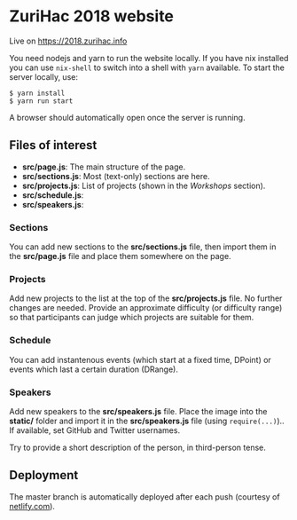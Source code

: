 # ZuriHac 2018 website

Live on https://2018.zurihac.info

You need nodejs and yarn to run the website locally. If you have nix installed
you can use `nix-shell` to switch into a shell with `yarn` available.
To start the server locally, use:

    $ yarn install
    $ yarn run start

A browser should automatically open once the server is running.

## Files of interest

 - **src/page.js**: The main structure of the page.
 - **src/sections.js**: Most (text-only) sections are here.
 - **src/projects.js**: List of projects (shown in the *Workshops* section).
 - **src/schedule.js**:
 - **src/speakers.js**:


### Sections

You can add new sections to the **src/sections.js** file, then import them in the **src/page.js**
file and place them somewhere on the page.

### Projects

Add new projects to the list at the top of the **src/projects.js** file. No further
changes are needed. Provide an approximate difficulty (or difficulty range) so that
participants can judge which projects are suitable for them.

### Schedule

You can add instantenous events (which start at a fixed time, DPoint) or events which
last a certain duration (DRange).

### Speakers

Add new speakers to the **src/speakers.js** file. Place the image into the **static/** folder
and import it in the **src/speakers.js** file (using `require(...)`).. If available, set
GitHub and Twitter usernames.

Try to provide a short description of the person, in third-person tense.

## Deployment

The master branch is automatically deployed after each push (courtesy of [netlify.com](https://netlify.com)).
